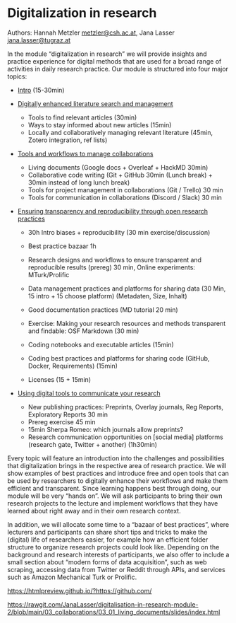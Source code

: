 # Digitalization in research

Authors: Hannah Metzler <metzler@csh.ac.at>, Jana Lasser <jana.lasser@tugraz.at>

In the module “digitalization in research” we will provide insights and practice experience for digital methods that are used for a broad range of activities in daily research practice. Our module is structured into four major topics:

* [Intro](https://github.com/JanaLasser/digitalisation-in-research-module-2/tree/main/01_intro) (15-30min)
* [Digitally enhanced literature search and management](https://github.com/JanaLasser/digitalisation-in-research-module-2/tree/main/02_literature)
    * Tools to find relevant articles (30min)
    * Ways to stay informed about new articles (15min)
    * Locally and collaboratively managing relevant literature (45min, Zotero integration, ref lists)
* [Tools and workflows to manage collaborations](https://github.com/JanaLasser/digitalisation-in-research-module-2/tree/main/03_collaborations)
    * Living documents (Google docs + Overleaf + HackMD 30min)
    * Collaborative code writing (Git + GitHub 30min (Lunch break) + 30min instead of long lunch break)
    * Tools for project management in collaborations (Git / Trello) 30 min
    * Tools for communication in collaborations (Discord / Slack) 30 min
* [Ensuring transparency and reproducibility through open research practices](https://github.com/JanaLasser/digitalisation-in-research-module-2/tree/main/04_transparency_and_reproducibility)
    * 30h Intro biases + reproducibility (30 min exercise/discussion) 
    * Best practice bazaar 1h
    * Research designs and workflows to ensure transparent and reproducible results (prereg) 30 min, Online experiments: MTurk/Prolific
    * Data management practices and platforms for sharing data (30 Min, 15 intro + 15 choose platform) (Metadaten, Size, Inhalt)

    * Good documentation practices (MD tutorial 20 min)
    * Exercise: Making your research resources and methods transparent and findable: OSF Markdown (30 min)
    * Coding notebooks and executable articles (15min)
    * Coding best practices and platforms for sharing code (GitHub, Docker, Requirements) (15min)
    * Licenses (15 + 15min) 

* [Using digital tools to communicate your research](https://github.com/JanaLasser/digitalisation-in-research-module-2/tree/main/05_science_communication)
    * New publishing practices: Preprints, Overlay journals, Reg Reports, Exploratory Reports 30 min
    * Prereg exercise 45 min
    * 15min Sherpa Romeo: which journals allow preprints?
    * Research communication opportunities on [social media] platforms (research gate, Twitter + another) (1h30min)

Every topic will feature an introduction into the challenges and possibilities that digitalization brings in the respective area of research practice. We will show examples of best practices and introduce free and open tools that can be used by researchers to digitally enhance their workflows and make them efficient and transparent. Since learning happens best through doing, our module will be very “hands on”. We will ask participants to bring their own research projects to the lecture and implement workflows that they have learned about right away and in their own research context.

In addition, we will allocate some time to a “bazaar of best practices”, where lecturers and participants can share short tips and tricks to make the (digital) life of researchers easier, for example how an efficient folder structure to organize research projects could look like. 
Depending on the background and research interests of participants, we also offer to include a small section about “modern forms of data acquisition”, such as web scraping, accessing data from Twitter or Reddit through APIs, and services such as Amazon Mechanical Turk or Prolific.

https://htmlpreview.github.io/?https://github.com/

https://rawgit.com/JanaLasser/digitalisation-in-research-module-2/blob/main/03_collaborations/03_01_living_documents/slides/index.html